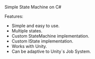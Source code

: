 Simple State Machine on C#

Features:
- Simple and easy to use.
- Multiple states.
- Custom StateMachine implementation.
- Custom IState implementation.
- Works with Unity.
- Can be adaptive to Unity`s Job System.
